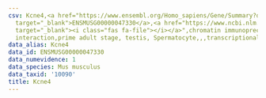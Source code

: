 ```yaml
---
csv: Kcne4,<a href="https://www.ensembl.org/Homo_sapiens/Gene/Summary?db=core;g=ENSMUSG00000047330"
  target="_blank">ENSMUSG00000047330</a>,<a href="https://www.ncbi.nlm.nih.gov/pubmed/25450459"
  target="_blank"><i class="fas fa-file"></i></a>",chromatin immunoprecipitation assay,direct
  interaction,prime adult stage, testis, Spermatocyte,,,transcriptional regulation,
data_alias: Kcne4
data_id: ENSMUSG00000047330
data_numevidence: 1
data_species: Mus musculus
data_taxid: '10090'
title: Kcne4
---
```


